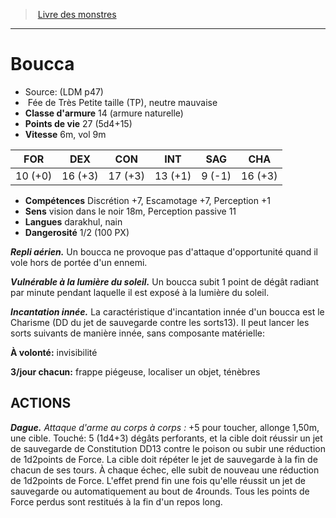 ﻿> [Livre des monstres](tome_of_beasts.md)

---

# Boucca

- Source: (LDM p47)
-  Fée de Très Petite taille (TP), neutre mauvaise
- **Classe d'armure** 14 (armure naturelle)
- **Points de vie** 27 (5d4+15)
- **Vitesse** 6m, vol 9m

|FOR|DEX|CON|INT|SAG|CHA|
|---|---|---|---|---|---|
|10 (+0)|16 (+3)|17 (+3)|13 (+1)|9 (-1)|16 (+3)|

- **Compétences** Discrétion +7, Escamotage +7, Perception +1
- **Sens** vision dans le noir 18m, Perception passive 11
- **Langues** darakhul, nain
- **Dangerosité** 1/2 (100 PX)

**_Repli aérien._** Un boucca ne provoque pas d'attaque d'opportunité quand il vole hors de portée d'un ennemi.

**_Vulnérable à la lumière du soleil._** Un boucca subit 1 point de dégât radiant par minute pendant laquelle il est exposé à la lumière du soleil.

**_Incantation innée._** La caractéristique d'incantation innée d'un boucca est le Charisme (DD du jet de sauvegarde contre les sorts13). Il peut lancer les sorts suivants de manière innée, sans composante matérielle:

**À volonté:** invisibilité

**3/jour chacun:** frappe piégeuse, localiser un objet, ténèbres

## ACTIONS

**_Dague._** _Attaque d'arme au corps à corps :_ +5 pour toucher, allonge 1,50m, une cible. Touché: 5 (1d4+3) dégâts perforants, et la cible doit réussir un jet de sauvegarde de Constitution DD13 contre le poison ou subir une réduction de 1d2points de Force. La cible doit répéter le jet de sauvegarde à la fin de chacun de ses tours. À chaque échec, elle subit de nouveau une réduction de 1d2points de Force. L'effet prend fin une fois qu'elle réussit un jet de sauvegarde ou automatiquement au bout de 4rounds. Tous les points de Force perdus sont restitués à la fin d'un repos long.

